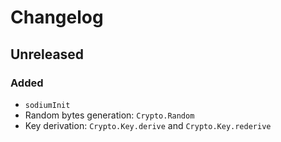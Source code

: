# Changelog

## Unreleased

### Added

* `sodiumInit`
* Random bytes generation: `Crypto.Random`
* Key derivation: `Crypto.Key.derive` and `Crypto.Key.rederive`
